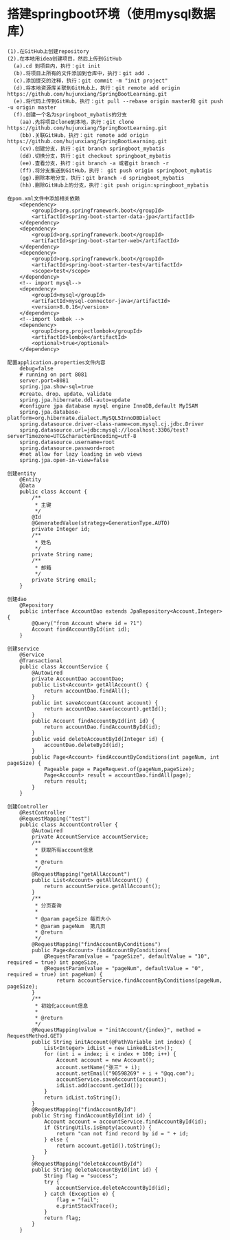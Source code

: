 
# 搭建springboot环境（使用mysql数据库）

    (1).在GitHub上创建repository
    (2).在本地用idea创建项目，然后上传到GitHub
      (a).cd 到项目内，执行：git init
      (b).将项目上所有的文件添加到仓库中，执行：git add .
      (c).添加提交的注释，执行：git commit -m "init project"
      (d).将本地资源库关联到GitHub上，执行：git remote add origin https://github.com/hujunxiang/SpringBootLearning.git
      (e).将代码上传到GitHub，执行：git pull --rebase origin master和 git push -u origin master
      (f).创建一个名为springboot_mybatis的分支
        (aa).先将项目clone到本地，执行：git clone https://github.com/hujunxiang/SpringBootLearning.git
        (bb).关联GitHub，执行：git remote add origin https://github.com/hujunxiang/SpringBootLearning.git
        (cv).创建分支，执行：git branch springboot_mybatis
        (dd).切换分支，执行：git checkout springboot_mybatis
        (ee).查看分支，执行：git branch -a 或者git branch -r
        (ff).将分支推送到GitHub，执行： git push origin springboot_mybatis
        (gg).删除本地分支，执行：git branch -d springboot_mybatis
        (hh).删除GitHub上的分支，执行：git push origin:springboot_mybatis
        
    在pom.xml文件中添加相关依赖
        <dependency>
            <groupId>org.springframework.boot</groupId>
            <artifactId>spring-boot-starter-data-jpa</artifactId>
        </dependency>
        <dependency>
            <groupId>org.springframework.boot</groupId>
            <artifactId>spring-boot-starter-web</artifactId>
        </dependency>
        <dependency>
            <groupId>org.springframework.boot</groupId>
            <artifactId>spring-boot-starter-test</artifactId>
            <scope>test</scope>
        </dependency>
        <!-- import mysql-->
        <dependency>
            <groupId>mysql</groupId>
            <artifactId>mysql-connector-java</artifactId>
            <version>8.0.16</version>
        </dependency>
        <!--import lombok -->
        <dependency>
            <groupId>org.projectlombok</groupId>
            <artifactId>lombok</artifactId>
            <optional>true</optional>
        </dependency>
        
    配置application.properties文件内容
        debug=false
        # running on port 8081
        server.port=8081
        spring.jpa.show-sql=true
        #create、drop、update、validate
        spring.jpa.hibernate.ddl-auto=update
        #configure jpa database mysql engine InnoDB,default MyISAM
        spring.jpa.database-platform=org.hibernate.dialect.MySQL5InnoDBDialect
        spring.datasource.driver-class-name=com.mysql.cj.jdbc.Driver
        spring.datasource.url=jdbc:mysql://localhost:3306/test?serverTimezone=UTC&characterEncoding=utf-8
        spring.datasource.username=root
        spring.datasource.password=root
        #not allow for lazy loading in web views
        spring.jpa.open-in-view=false
        
    创建entity
        @Entity
        @Data
        public class Account {
            /**
             * 主键
             */
            @Id
            @GeneratedValue(strategy=GenerationType.AUTO)
            private Integer id;
            /**
             * 姓名
             */
            private String name;
            /**
             * 邮箱
             */
            private String email;
        }
        
    创建dao
        @Repository
        public interface AccountDao extends JpaRepository<Account,Integer> {
            @Query("from Account where id = ?1")
            Account findAccountById(int id);
        }
        
    创建service
        @Service
        @Transactional
        public class AccountService {
            @Autowired
            private AccountDao accountDao;
            public List<Account> getAllAccount() {
                return accountDao.findAll();
            }
            public int saveAccount(Account account) {
                return accountDao.save(account).getId();
            }
            public Account findAccountById(int id) {
                return accountDao.findAccountById(id);
            }
            public void deleteAccountById(Integer id) {
                accountDao.deleteById(id);
            }
            public Page<Account> findAccountByConditions(int pageNum, int pageSize) {
                Pageable page = PageRequest.of(pageNum,pageSize);
                Page<Account> result = accountDao.findAll(page);
                return result;
            }
        }
        
    创建Controller
        @RestController
        @RequestMapping("test")
        public class AccountController {
            @Autowired
            private AccountService accountService;
            /**
             * 获取所有account信息
             *
             * @return
             */
            @RequestMapping("getAllAccount")
            public List<Account> getAllAccount() {
                return accountService.getAllAccount();
            }
            /**
             * 分页查询
             *
             * @param pageSize 每页大小
             * @param pageNum  第几页
             * @return
             */
            @RequestMapping("findAccountByConditions")
            public Page<Account> findAccountByConditions(
                @RequestParam(value = "pageSize", defaultValue = "10", required = true) int pageSize,
                @RequestParam(value = "pageNum", defaultValue = "0", required = true) int pageNum) {
                    return accountService.findAccountByConditions(pageNum, pageSize);
            }
            /**
             * 初始化account信息
             *
             * @return
             */
            @RequestMapping(value = "initAccount/{index}", method = RequestMethod.GET)
            public String initAccount(@PathVariable int index) {
                List<Integer> idList = new LinkedList<>();
                for (int i = index; i < index + 100; i++) {
                    Account account = new Account();
                    account.setName("张三" + i);
                    account.setEmail("90598269" + i + "@qq.com");
                    accountService.saveAccount(account);
                    idList.add(account.getId());
                }
                return idList.toString();
            }
            @RequestMapping("findAccountById")
            public String findAccountById(int id) {
                Account account = accountService.findAccountById(id);
                if (StringUtils.isEmpty(account)) {
                    return "can not find record by id = " + id;
                } else {
                    return account.getId().toString();
                }
            }
            @RequestMapping("deleteAccountById")
            public String deleteAccountById(int id) {
                String flag = "success";
                try {
                    accountService.deleteAccountById(id);
                } catch (Exception e) {
                    flag = "fail";
                    e.printStackTrace();
                }
                return flag;
            }
        }
